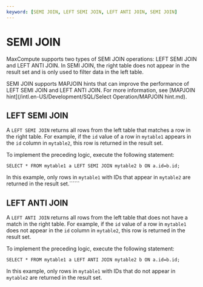 ```yaml
---
keyword: [SEMI JOIN, LEFT SEMI JOIN, LEFT ANTI JOIN, SEMI JOIN]
---
```


# SEMI JOIN

MaxCompute supports two types of SEMI JOIN operations: LEFT SEMI JOIN and LEFT ANTI JOIN. In SEMI JOIN, the right table does not appear in the result set and is only used to filter data in the left table.

SEMI JOIN supports MAPJOIN hints that can improve the performance of LEFT SEMI JOIN and LEFT ANTI JOIN. For more information, see [MAPJOIN hint](/intl.en-US/Development/SQL/Select Operation/MAPJOIN hint.md).

## LEFT SEMI JOIN

A `LEFT SEMI JOIN` returns all rows from the left table that matches a row in the right table. For example, if the `id` value of a row in `mytable1` appears in the `id` column in `mytable2`, this row is returned in the result set.

To implement the preceding logic, execute the following statement:

```
SELECT * FROM mytable1 a LEFT SEMI JOIN mytable2 b ON a.id=b.id;
```

In this example, only rows in `mytable1` with IDs that appear in `mytable2` are returned in the result set.``````

## LEFT ANTI JOIN

A `LEFT ANTI JOIN` returns all rows from the left table that does not have a match in the right table. For example, if the `id` value of a row in `mytable1` does not appear in the `id` column in `mytable2`, this row is returned in the result set.

To implement the preceding logic, execute the following statement:

```
SELECT * FROM mytable1 a LEFT ANTI JOIN mytable2 b ON a.id=b.id;
```

In this example, only rows in `mytable1` with IDs that do not appear in `mytable2` are returned in the result set.


